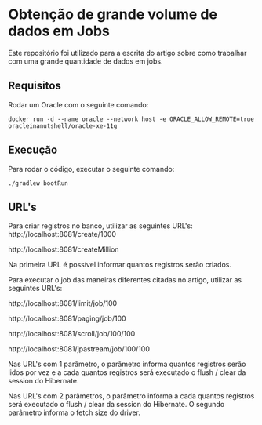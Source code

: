 # Obtenção de grande volume de dados em Jobs
Este repositório foi utilizado para a escrita do artigo sobre como trabalhar com uma grande quantidade de dados em jobs.

## Requisitos
Rodar um Oracle com o seguinte comando:
```
docker run -d --name oracle --network host -e ORACLE_ALLOW_REMOTE=true oracleinanutshell/oracle-xe-11g
```

## Execução
Para rodar o código, executar o seguinte comando:
```
./gradlew bootRun
```

## URL's
Para criar registros no banco, utilizar as seguintes URL's:
http://localhost:8081/create/1000

http://localhost:8081/createMillion

Na primeira URL é possível informar quantos registros serão criados.

Para executar o job das maneiras diferentes citadas no artigo, utilizar as seguintes URL's:

http://localhost:8081/limit/job/100

http://localhost:8081/paging/job/100

http://localhost:8081/scroll/job/100/100

http://localhost:8081/jpastream/job/100/100

Nas URL's com 1 parâmetro, o parâmetro informa quantos registros serão lidos por vez e a cada quantos registros será executado o flush / clear da session do Hibernate.

Nas URL's com 2 parâmetros, o parâmetro informa a cada quantos registros será executado o flush / clear da session do Hibernate. O segundo parâmetro informa o fetch size do driver.
